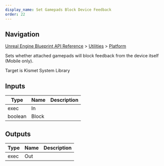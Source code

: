 ```yaml
---
display_name: Set Gamepads Block Device Feedback
order: 22
---
```

## Navigation

[Unreal Engine Blueprint API Reference](https://dev.epicgames.com/documentation/en-us/unreal-engine/BlueprintAPI) > [Utilities](https://dev.epicgames.com/documentation/en-us/unreal-engine/BlueprintAPI/Utilities) > [Platform](https://dev.epicgames.com/documentation/en-us/unreal-engine/BlueprintAPI/Utilities/Platform)

Sets whether attached gamepads will block feedback from the device itself (Mobile only).

Target is Kismet System Library

## Inputs

| Type | Name | Description |
| --- | --- | --- |
| exec | In |  |
| boolean | Block |  |

## Outputs

| Type | Name | Description |
| --- | --- | --- |
| exec | Out |  |
